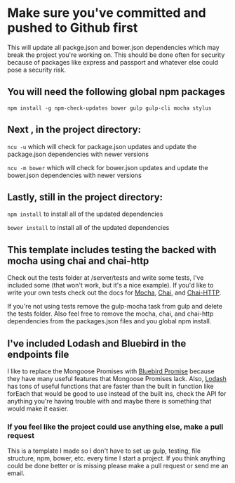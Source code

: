 # Make sure you've committed and pushed to Github first

This will update all packge.json and bower.json dependencies which may break the project you're working on. This should be done often for security because of packages like express and passport and whatever else could pose a security risk.

## You will need the following global npm packages

`npm install -g npm-check-updates bower gulp gulp-cli mocha stylus`

## Next , in the project directory:

`ncu -u`
which will check for package.json updates and update the package.json dependencies with newer versions

`ncu -m bower`
which will check for bower.json updates and update the bower.json dependencies with newer versions

## Lastly, still in the project directory:

`npm install`
to install all of the updated dependencies

`bower install`
to install all of the updated dependencies

## This template includes testing the backed with mocha using chai and chai-http

Check out the tests folder at /server/tests and write some tests, I've included some (that won't work, but it's a nice example). If you'd like to write your own tests check out the docs for [Mocha](https://mochajs.org/), [Chai](http://chaijs.com/), and [Chai-HTTP](https://github.com/chaijs/chai-http).

If you're not using tests remove the gulp-mocha task from gulp and delete the tests folder. Also feel free to remove the mocha, chai, and chai-http dependencies from the packages.json files and you global npm install.

## I've included Lodash and Bluebird in the endpoints file

I like to replace the Mongoose Promises with [Bluebird Promise](http://bluebirdjs.com/docs/api-reference.html) because they have many useful features that Mongoose Promises lack. Also, [Lodash](https://lodash.com/docs) has tons of useful functions that are faster than the built in function like forEach that would be good to use instead of the built ins, check the API for anything you're having trouble with and maybe there is something that would make it easier.

### If you feel like the project could use anything else, make a pull request

This is a template I made so I don't have to set up gulp, testing, file structure, npm, bower, etc. every time I start a project. If you think anything could be done better or is missing please make a pull request or send me an email.
